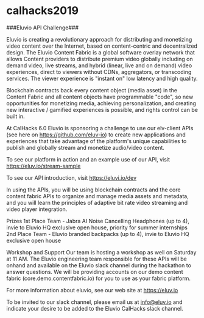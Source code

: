 # calhacks2019

###Eluvio API Challenge###

Eluvio is creating a revolutionary approach for distributing and monetizing video content over the Internet, based on content-centric and decentralized design. The Eluvio Content Fabric is a global software overlay network that allows Content providers to distribute premium video globally including on demand video, live streams, and hybrid (linear, live and on demand) video experiences, direct to viewers without CDNs, aggregators, or transcoding services. The viewer experience is "instant on" low latency and high quality. 

Blockchain contracts back every content object (media asset) in the Content Fabric and all content objects have programmable "code", so new opportunities for monetizing media, achieving personalization, and creating new interactive / gamified experiences is possible, and rights control can be built in.

At CalHacks 6.0 Eluvio is sponsoring a challenge to use our elv-client APIs (see here on https://github.com/eluv-io) to create new applications and experiences that take advantage of the platform's unique capabilities to publish and globally stream and monetize audio/video content.  

To see our platform in action and an example use of our API, visit https://eluv.io/stream-sample

To see our API introduction, visit https://eluvi.io/dev

In using the APIs, you will be using blockchain contracts and the core content fabric APIs to organize and manage media assets and metadata, and you will learn the principles of adaptive bit rate video streaming and video player integration.

Prizes
1st Place Team - Jabra AI Noise Cancelling Headphones (up to 4), invie to Eluvio HQ exclusive open house, 
priority for summer internships
2nd Place Team - Eluvio branded backpacks (up to 4), invie to Eluvio HQ exclusive open house

Workshop and Support
Our team is hosting a workshop as well on Saturday at 11 AM.
The Eluvio engineering team responsible for these APIs will be onhand and available on the Eluvio slack channel during the hackathon to answer questions. We will be providing accounts on our demo content fabric (core.demo.contentfabric.io) for you to use as your fabric platform. 

For more information about eluvio, see our web site at https://eluv.io  

To be invited to our slack channel, please email us at info@eluv.io and indicate your desire to be added to the Eluvio CalHacks slack channel.
